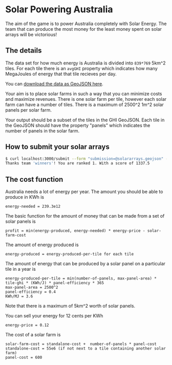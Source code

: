 # Solar Powering Australia

The aim of the game is to power Australia completely with Solar Energy.
The team that can produce the most money for the least money spent on solar arrays will be victorious!

## The details
The data set for how much energy is Australia is divided into `839*769` 5km^2 tiles.
For each tile there is an `avgGHI` property which indicates how many MegaJoules of energy that that tile recieves per day.

You can [download the data as GeoJSON here](/static/ghis.geojson.zip).

Your aim is to place solar farms in such a way that you can minimize costs and maximize revenues.
There is one solar farm per tile, however each solar farm can have a number of tiles.
There is a maximum of 2500^2 1m^2 solar panels per solar farm.

Your output should be a subset of the tiles in the GHI GeoJSON.
Each tile in the GeoJSON should have the property "panels" which indicates the number of panels in the solar farm.

## How to submit your solar arrays

```bash
$ curl localhost:3000/submit --form "submission=@solararrays.geojson" --form "team=winners"
Thanks team 'winners'! You are ranked 1. With a score of 1337.5
```

## The cost function
Australia needs a lot of energy per year. The amount you should be able to produce in KWh is
```
energy-needed = 239.3e12
```

The basic function for the amount of money that can be made from a set of solar panels is
```
profit = min(energy-produced, energy-needed) * energy-price - solar-farm-cost
```

The amount of energy produced is
```
energy-produced = energy-produced-per-tile for each tile
```

The amount of energy that can be produced by a solar panel on a particular tile in a year is
```
energy-produced-per-tile = min(number-of-panels, max-panel-area) * tile-ghi * (KWh/J) * panel-efficiency * 365
max-panel-area = 2500^2
panel-efficiency = 0.4
KWh/MJ = 3.6
```
Note that there is a maximum of 5km^2 worth of solar panels.

You can sell your energy for 12 cents per KWh
```
energy-price = 0.12
```

The cost of a solar farm is
```
solar-farm-cost = standalone-cost +  number-of-panels * panel-cost
standalone-cost = 55e6 (if not next to a tile containing another solar farm)
panel-cost = 600
```

